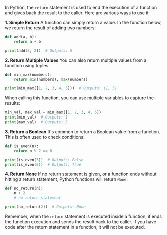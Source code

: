 In Python, the `return` statement is used to end the execution of a function and gives back the result to the caller. Here are various ways to use it:

**1. Simple Return**
A function can simply return a value. In the function below, we return the result of adding two numbers:

```python
def add(a, b):
    return a + b

print(add(3, 2))  # Outputs: 5
```

**2. Return Multiple Values**
You can also return multiple values from a function using tuples. 

```python
def min_max(numbers):
    return min(numbers), max(numbers)

print(min_max([1, 2, 3, 4, 5]))  # Outputs: (1, 5)
```
When calling this function, you can use multiple variables to capture the results:

```python
min_val, max_val = min_max([1, 2, 3, 4, 5])
print(min_val)  # Outputs: 1
print(max_val)  # Outputs: 5
```

**3. Return a Boolean**
It's common to return a Boolean value from a function. This is often used to check conditions:

```python
def is_even(n):
    return n % 2 == 0

print(is_even(5))  # Outputs: False
print(is_even(6))  # Outputs: True
```

**4. Return None**
If no return statement is given, or a function ends without hitting a return statement, Python functions will return `None`:

```python
def no_return(n):
    n + 2
    # no return statement

print(no_return(2))  # Outputs: None
```

Remember, when the `return` statement is executed inside a function, it ends the function execution and sends the result back to the caller. If you have code after the return statement in a function, it will not be executed.